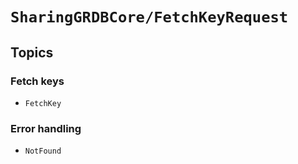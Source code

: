 # ``SharingGRDBCore/FetchKeyRequest``

## Topics

### Fetch keys

- ``FetchKey``

### Error handling

- ``NotFound``
